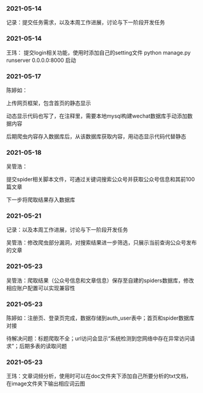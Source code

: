 ### 2021-05-14
记录：提交任务需求，以及本周工作进展，讨论与下一阶段开发任务

### 2021-05-14
王玮：
提交login相关功能，使用时添加自己的setting文件
python manage.py runserver 0.0.0.0:8000 启动

### 2021-05-17

陈婷如：

上传网页框架，包含首页的静态显示

动态显示代码也写了，在注释里，需要本地mysql构建wechat数据库手动添加数据内容

后期爬虫内容存入数据库后，从该数据库获取内容，用动态显示代码代替静态

### 2021-05-18

吴管浩：

提交spider相关脚本文件，可通过关键词搜索公众号并获取公众号信息和其前100篇文章

下一步将爬取结果存入数据库

### 2021-05-21
记录：以及本周工作进展，讨论与下一阶段开发任务

吴管浩：修改爬虫部分漏洞，对搜索结果进一步筛选，只展示当前查询公众号发布的文章

### 2021-05-23

吴管浩：爬取结果（公众号信息和文章信息）保存至自建的spiders数据库，修改相应账户配置可以实现兼容性

### 2021-05-23

陈婷如：注册页、登录页完成，数据存储到auth_user表中；首页和spider数据库对接

待解决问题：标题爬取不全；url访问会显示“系统检测到您网络中存在异常访问请求”；后期多表的读取问题

### 2021-05-23
王玮：文章词频分析，使用时可以在doc文件夹下添加自己所要分析的txt文档，在image文件夹下输出相应词云图